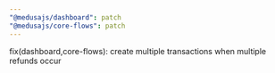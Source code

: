 ```yaml
---
"@medusajs/dashboard": patch
"@medusajs/core-flows": patch
---
```


fix(dashboard,core-flows): create multiple transactions when multiple refunds occur
